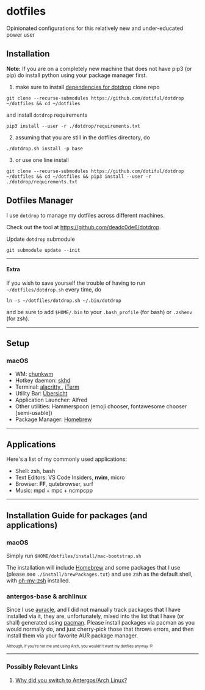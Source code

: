 # dotfiles
Opinionated configurations for this relatively new and under-educated power user

## Installation

**Note:** If you are on a completely new machine that does not have pip3 (or pip) do install python using your package manager first.

1. make sure to install [dependencies for dotdrop](https://github.com/deadc0de6/dotdrop/wiki/dependencies)
  clone repo
  ```shell
  git clone --recurse-submodules https://github.com/dotiful/dotdrop ~/dotfiles && cd ~/dotfiles
  ```
  
  and install `dotdrop` requirements
  ```shell
  pip3 install --user -r ./dotdrop/requirements.txt
  ```
2. assuming that you are still in the dotfiles directory, do
  ```shell
  ./dotdrop.sh install -p base
  ```

3. or use one line install
  ```shell
  git clone --recurse-submodules https://github.com/dotiful/dotdrop ~/dotfiles && cd ~/dotfiles && pip3 install --user -r ./dotdrop/requirements.txt
  ```

## Dotfiles Manager

I use `dotdrop` to manage my dotfiles across different machines.

Check out the tool at https://github.com/deadc0de6/dotdrop.

Update `dotdrop` submodule
```shell
git submodule update --init
```

---

#### Extra
If you wish to save yourself the trouble of having to run `~/dotfiles/dotdrop.sh` every time, do
```shell
ln -s ~/dotfiles/dotdrop.sh ~/.bin/dotdrop
```
and be sure to add `$HOME/.bin` to your `.bash_profile` (for bash) or `.zshenv` (for zsh).

---

## Setup

### macOS

* WM: [ chunkwm ](https://github.com/koekeishiya/chunkwm)
* Hotkey daemon: [ skhd ](https://github.com/koekeishiya/skhd)
* Terminal: [ alacritty ](https://gitlab.com/jwilm/alacritty), [ iTerm ](https://iterm2.com/)
* Utility Bar: [ Übersicht ](http://tracesof.net/uebersicht/)
* Application Launcher: Alfred
* Other utilities: Hammerspoon (emoji chooser, fontawesome chooser [semi-usable])
* Package Manager: [ Homebrew ](https://brew.sh)

---

## Applications

Here's a list of my commonly used applications:

* Shell: zsh, bash
* Text Editors: VS Code Insiders, **nvim**, micro
* Browser: **FF**, qutebrowser, surf
* Music: mpd + mpc + ncmpcpp

---

## Installation Guide for packages (and applications)

### macOS

Simply run `$HOME/dotfiles/install/mac-bootstrap.sh`

The installation will include [Homebrew](https://brew.sh) and some packages that I use (please see `./install/brewPackages.txt`) and use 
zsh as the default shell, with [oh-my-zsh](https://github.com/robbyrussell/oh-my-zsh) installed.
  
### antergos-base & archlinux

Since I use [auracle](https://aur.archlinux.org/packages/auracle-git/), and I did not manually track packages that I have installed via it, 
they are, unfortunately, mixed into the list that I have (or shall) generated using [pacman](https://wiki.archlinux.org/index.php/Pacman). 
Please install packages via pacman as you would normally do, and just cherry-pick those that throws errors, and then install them via 
your favorite AUR package manager.

<sub><sup>Although, if you're not me and using Arch, you wouldn't want my dotfiles anyway :P</sup></sub>

---

### Possibly Relevant Links

1. [Why did you switch to Antergos/Arch Linux?](https://japorized.gitlab.io/technical/2018/02/27/making-the-move-to-linux.html)
